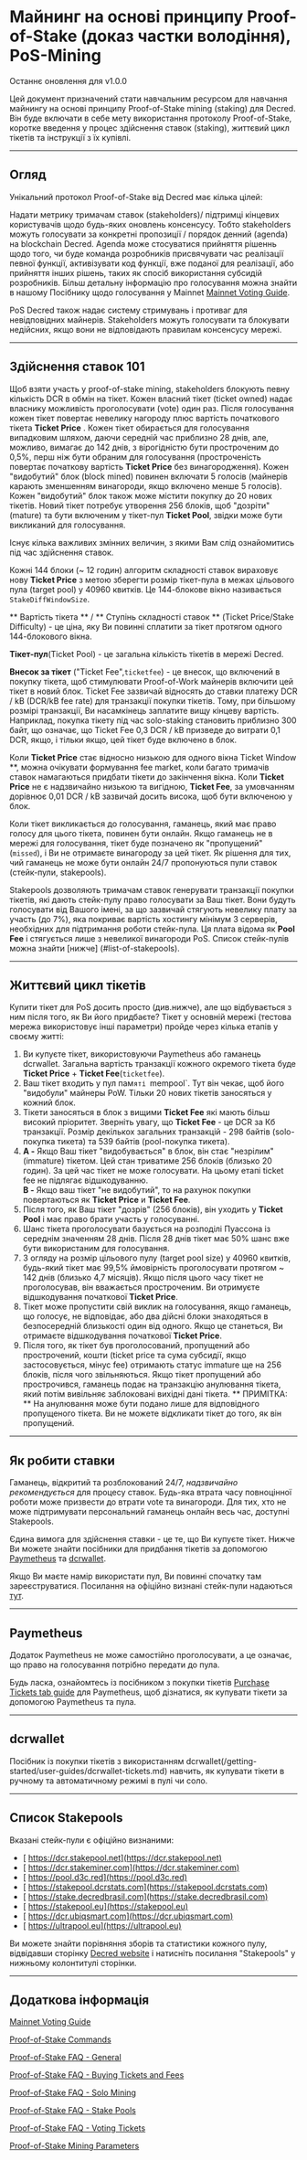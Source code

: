 # Майнинг на основі принципу Proof-of-Stake (доказ частки володіння), PoS-Mining 

Останнє оновлення для v1.0.0

Цей документ призначений стати навчальним ресурсом для навчання майнингу на основі принципу Proof-of-Stake mining (staking) для Decred. Він буде включати в себе мету використання протоколу Proof-of-Stake, коротке введення у процес здійснення ставок (staking), життєвий цикл тікетів та інструкції з їх купівлі. 

---

## Огляд 

Унікальний протокол Proof-of-Stake від Decred має кілька цілей:

Надати метрику тримачам ставок (stakeholders)/ підтримці кінцевих користувачів щодо будь-яких оновлень консенсусу. Тобто stakeholders можуть голосувати за конкретні пропозиції / порядок денний (agenda) на blockchain Decred. Agenda може стосуватися прийняття рішеннь щодо того, чи буде команда розробників присвячувати час реалізації певної функції, активізувати код функції, вже поданої для реалізації, або прийняття інших рішень, таких як спосіб використання субсидій розробників. Більш детальну інформацію про голосування можна знайти в нашому Посібнику щодо голосування у Mainnet [Mainnet Voting Guide](/getting-started/user-guides/agenda-voting.md).

PoS Decred також надає систему стримувань і противаг для невідповідних майнерів. Stakeholders можуть голосувати та блокувати недійсних, якщо вони не відповідають правилам консенсусу  мережі. 

---

## Здійснення ставок 101 

Щоб взяти участь у proof-of-stake mining, stakeholders блокують певну кількість DCR в обмін на тікет. Кожен власний тікет (ticket owned) надає власнику можливість проголосувати (vote) один раз. Після голосування кожен тікет повертає невелику нагороду плюс вартість початкового тікета **Ticket Price** . Кожен тікет обирається для голосування випадковим шляхом, даючи середній час приблизно 28 днів, але, можливо, вимагає до 142 днів, з вірогідністю бути простроченим до 0,5%, перш ніж бути обраним для голосування (простроченість повертає початкову вартість **Ticket Price** без винагородження). Кожен "видобутий" блок (block mined) повинен включати 5 голосів (майнерів карають зменшенням винагороди, якщо включено менше 5 голосів). Кожен "видобутий" блок також може містити покупку до 20 нових тікетів. Новий тікет потребує утворення 256 блоків, щоб "дозріти" (mature) та бути включеним у тікет-пул **Ticket Pool**, звідки може бути викликаний для голосування.

Існує кілька важливих змінних величин, з якими Вам слід ознайомитись під час здійснення ставок.

Кожні 144 блоки (~ 12 годин) алгоритм складності ставок вираховує нову **Ticket Price** з метою зберегти розмір тікет-пула в межах цільового пула (target pool) у 40960 квитків. Це 144-блокове вікно називається `StakeDiffWindowSize`.

** Вартість тікета ** / ** Ступінь складності ставок ** (Ticket Price/Stake Difficulty) - це ціна, яку Ви повинні сплатити за тікет протягом одного 144-блокового вікна.

**Тікет-пул**(Ticket Pool) - це загальна кількість тікетів в мережі Decred.

**Внесок за тікет** ("Ticket Fee",`ticketfee`) - це внесок, що включений в покупку тікета, щоб стимулювати Proof-of-Work майнерів включити цей тікет в новий блок. Ticket Fee зазвичай відносять до ставки платежу DCR / kB (DCR/kB fee rate) для транзакції покупки тікетів. Тому, при більшому розмірі транзакції, Ви насамкінець заплатите вищу кінцеву вартість. Наприклад, покупка тікету під час solo-staking становить приблизно 300 байт, що означає, що Ticket Fee 0,3 DCR / kB призведе до витрати 0,1 DCR, якщо, і тільки якщо, цей тікет буде включено в блок.

Коли **Ticket Price** стає відносно низькою для одного вікна Ticket Window **, можна очікувати формування fee market, коли багато тримачів ставок намагаються придбати тікети до закінчення вікна. Коли **Ticket Price** не є надзвичайно низькою та вигідною, **Ticket Fee**, за умовчанням дорівнює 0,01 DCR / kB зазвичай досить висока, щоб бути включеною у блок.  

Коли тікет викликається до голосування, гаманець, який має право голосу для цього тікета, повинен бути онлайн. Якщо гаманець не в мережі для голосування, тікет буде позначено як "пропущений" (`missed`), і Ви не отримаєте винагороду за цей тікет. Як рішення для тих, чий гаманець не може бути онлайн 24/7 пропонуються пули ставок (стейк-пули, stakepools).

Stakepools дозволяють тримачам ставок генерувати транзакції покупки тікетів, які дають стейк-пулу право голосувати за Ваш тікет. Вони будуть голосувати від Вашого імені, за що зазвичай стягують невелику плату за участь (до 7%), яка покриває вартість хостингу мінімум 3 серверів, необхідних для підтримання роботи стейк-пула. Ця плата відома як **Pool Fee** і стягується лише з невеликої винагороди PoS. Список стейк-пулів можна знайти [нижче] (#list-of-stakepools).

---

## Життєвий цикл тікетів 

Купити тікет для PoS досить просто (див.нижче), але що відбувається з ним після того, як Ви його придбаєте?
Тікет у основній мережі (тестова мережа використовує інші параметри) пройде через кілька етапів у своєму житті:

1. Ви купуєте тікет, використовуючи Paymetheus <!--, Decrediton,--> або гаманець dcrwallet. Загальна вартість транзакції кожного окремого тікета буде  **Ticket Price** + **Ticket Fee**(`ticketfee`).
2. Ваш тікет входить у пул пам`яті `mempool`. Тут він чекає, щоб його "видобули" майнеры PoW. Тільки 20 нових тікетів заносяться у кожний блок.
3. Тікети заносяться в блок з вищими **Ticket Fee** які мають більш високий пріоритет. Зверніть увагу, що **Ticket Fee** - це DCR за Кб транзакції. Розмір декількох загальних транзакцій - 298 байтів (solo-покупка тикета) та 539 байтів (pool-покупка тикета).
4. **A -**  Якщо Ваш тікет "видобувається" в блок, він стає "незрілим" (immature) тікетом. Цей стан триватиме 256 блоків (близько 20 годин). За цей час тікет не може голосувати. На цьому етапі ticket fee не підлягає відшкодуванню. <br /> 
**B -** Якщо ваш тікет "не видобутий", то на рахунок покупки повертаються як **Ticket Price** и **Ticket Fee**.
5. Після того, як Ваш тікет "дозрів" (256 блоків), він уходить у **Ticket Pool** і має право брати участь у голосуванні.
6. Шанс тікета проголосувати базується на розподілі Пуассона із середнім значенням 28 днів. Після 28 днів тікет має 50% шанс вже бути використаним для голосування.
7. З огляду на розмір цільового пулу (target pool size) у 40960 квитків, будь-який тікет має 99,5% ймовірність проголосувати протягом ~ 142 днів (близько 4,7 місяців). Якщо після цього часу тікет не проголосував, він вважається простроченим. Ви отримуєте відшкодування початкової **Ticket Price**.
8. Тікет може пропустити свій виклик на голосування, якщо гаманець, що голосує, не відповідає, або два дійсні блоки знаходяться в безпосередній близькості один від одного. Якщо це станеться, Ви отримаєте відшкодування початкової **Ticket Price**.
9. Після того, як тікет був проголосований, пропущений або прострочений, кошти (ticket price та сума субсидії, якщо застосовується, мінус fee) отримають статус immature ще на 256 блоків, після чого звільняються. Якщо тікет пропущений або прострочився, гаманець подає на транзакцію анулювання тікета, який потім вивільняє заблоковані вихідні дані тікета. ** ПРИМІТКА: ** На анулювання може бути подано лише для відповідного пропущеного тікета. Ви не можете відкликати тікет до того, як він пропущений.

---

## Як робити ставки 

Гаманець, відкритий та розблокований 24/7, *надзвичайно рекомендується* для процесу ставок. Будь-яка втрата часу повноцінної роботи може призвести до втрати vote та винагороди. Для тих, хто не може підтримувати персональний гаманець онлайн весь час, доступні Stakepools.

Єдина вимога для здійснення ставки - це те, що Ви купуєте тікет. Нижче Ви можете знайти посібники для придбання тікетів за допомогою [Paymetheus](#paymetheus) та [dcrwallet](#dcrwallet).

Якщо Ви маєте намір використати пул, Ви повинні спочатку там зареєструватися. Посилання на офіційно визнані стейк-пули надаються [тут](#list-of-stakepools).

---

## Paymetheus 

Додаток Paymetheus не може самостійно проголосувати, а це означає, що право на голосування потрібно передати до пула.

Будь ласка, ознайомтесь із посібником з покупки тікетів [Purchase Tickets tab guide](/getting-started/user-guides/using-paymetheus.md#purchase-tickets-tab) для Paymetheus, щоб дізнатися, як купувати тікети за допомогою Paymetheus та пула.

---

## dcrwallet 

Посібник із покупки тікетів з використанням dcrwallet(/getting-started/user-guides/dcrwallet-tickets.md) навчить, як купувати тікети в ручному та автоматичному режимі в пулі чи соло.

---

## <i class="fa fa-life-ring"></i> Список Stakepools 

Вказані стейк-пули є офіційно визнаними:

* [<i class="fa fa-external-link-square"></i> https://dcr.stakepool.net](https://dcr.stakepool.net)
* [<i class="fa fa-external-link-square"></i> https://dcr.stakeminer.com](https://dcr.stakeminer.com)
* [<i class="fa fa-external-link-square"></i> https://pool.d3c.red](https://pool.d3c.red)
* [<i class="fa fa-external-link-square"></i> https://stakepool.dcrstats.com](https://stakepool.dcrstats.com)
* [<i class="fa fa-external-link-square"></i> https://stake.decredbrasil.com](https://stake.decredbrasil.com)
* [<i class="fa fa-external-link-square"></i> https://stakepool.eu](https://stakepool.eu)
* [<i class="fa fa-external-link-square"></i> https://dcr.ubiqsmart.com](https://dcr.ubiqsmart.com)
* [<i class="fa fa-external-link-square"></i> https://ultrapool.eu](https://ultrapool.eu)

Ви можете знайти порівняння зборів та статистики кожного пулу, відвідавши сторінку
[<i class="fa fa-external-link-square"></i> Decred website](https://decred.org)
і натисніть посилання "Stakepools" у нижньому колонтитулі сторінки.

---

<!-- TODO: **Покупка тікетів з Decrediton** -->

## Додаткова інформація 

[Mainnet Voting Guide](/getting-started/user-guides/agenda-voting.md)

[Proof-of-Stake Commands](/advanced/program-options.md#pos-commands)

[Proof-of-Stake FAQ - General](/faq/proof-of-stake/general.md)

[Proof-of-Stake FAQ - Buying Tickets and Fees](/faq/proof-of-stake/buying-tickets-and-fees.md)

[Proof-of-Stake FAQ - Solo Mining](/faq/proof-of-stake/solo-mining.md)

[Proof-of-Stake FAQ - Stake Pools](/faq/proof-of-stake/stake-pools.md)

[Proof-of-Stake FAQ - Voting Tickets](/faq/proof-of-stake/voting-tickets.md)

[Proof-of-Stake Mining Parameters](/advanced/program-options.md#pos-network-parameters)
